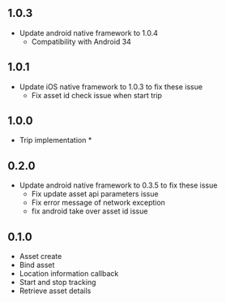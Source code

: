 ## 1.0.3
* Update android native framework to 1.0.4
  * Compatibility with Android 34

## 1.0.1
* Update iOS native framework to 1.0.3 to fix these issue
    * Fix asset id check issue when start trip
## 1.0.0
* Trip implementation
  * 
## 0.2.0
* Update android native framework to 0.3.5 to fix these issue
    * Fix update asset api parameters issue
    * Fix error message of network exception
    * fix android take over asset id issue

## 0.1.0
* Asset create
* Bind asset
* Location information callback
* Start and stop tracking
* Retrieve asset details
